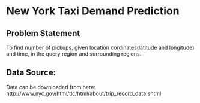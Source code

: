 # New York Taxi Demand Prediction
## Problem Statement
To find number of pickups, given location cordinates(latitude and longitude) and time, in the query region and surrounding regions.
## Data Source:
Data can be downloaded from here:
http://www.nyc.gov/html/tlc/html/about/trip_record_data.shtml
